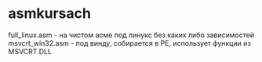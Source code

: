 # asmkursach
full_linux.asm - на чистом асме под линукс без каких либо зависимостей
msvcrt_win32.asm - под винду, собирается в PE, использует функции из MSVCRT.DLL 
